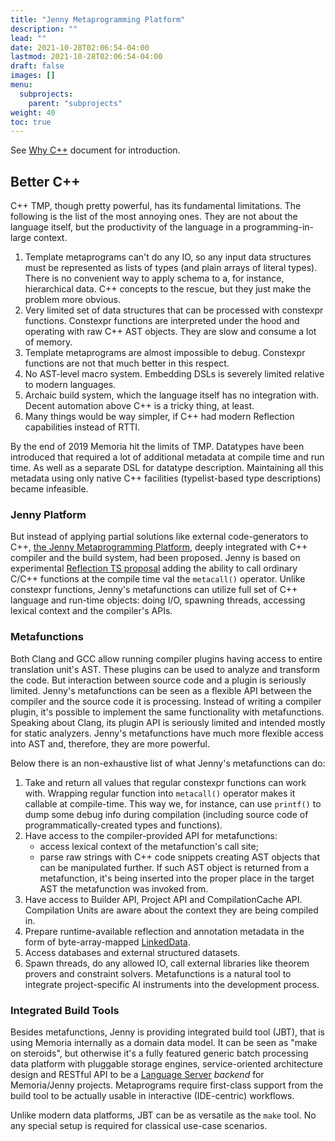 ```yaml
---
title: "Jenny Metaprogramming Platform"
description: ""
lead: ""
date: 2021-10-28T02:06:54-04:00
lastmod: 2021-10-28T02:06:54-04:00
draft: false
images: []
menu: 
  subprojects:
    parent: "subprojects"
weight: 40
toc: true
---
```


See [Why C++](/docs/overview/whyc++) document for introduction.

## Better C++ ##

C++ TMP, though pretty powerful, has its fundamental limitations. The following is the list of the most annoying ones. They are not about the language itself, but the productivity of the language in a programming-in-large context. 

1. Template metaprograms can't do any IO, so any input data structures must be represented as lists of types (and plain arrays of literal types). There is no convenient way to apply schema to a, for instance, hierarchical data. C++ concepts to the rescue, but they just make the problem more obvious. 
1. Very limited set of data structures that can be processed with constexpr functions. Constexpr functions are interpreted under the hood and operating with raw C++ AST objects. They are slow and consume a lot of memory. 
1. Template metaprograms are almost impossible to debug. Constexpr functions are not that much better in this respect. 
1. No AST-level macro system. Embedding DSLs is severely limited relative to modern languages. 
1. Archaic build system, which the language itself has no integration with. Decent automation above C++ is a tricky thing, at least.
1. Many things would be way simpler, if C++ had modern Reflection capabilities instead of RTTI. 

By the end of 2019 Memoria hit the limits of TMP. Datatypes have been introduced that required a lot of additional metadata at compile time and run time. As well as a separate DSL for datatype description. Maintaining all this metadata using only native C++ facilities (typelist-based type descriptions) became infeasible. 

### Jenny Platform

But instead of applying partial solutions like external code-generators to C++, [the Jenny Metaprogramming Platform](https://github.com/victor-smirnov/jenny), deeply integrated with C++ compiler and the build system, had been proposed. Jenny is based on experimental [Reflection TS proposal](http://www.open-std.org/jtc1/sc22/wg21/docs/papers/2019/p1240r1.pdf) adding the ability to call ordinary C/C++ functions at the compile time val the `metacall()` operator. Unlike constexpr functions, Jenny's metafunctions can utilize full set of C++ language and run-time objects: doing I/O, spawning threads, accessing lexical context and the compiler's APIs.

### Metafunctions

Both Clang and GCC allow running compiler plugins having access to entire translation unit's AST. These plugins can be used to analyze and transform the code. But interaction between source code and a plugin is seriously limited. Jenny's metafunctions can be seen as a flexible API between the compiler and the source code it is processing. Instead of writing a compiler plugin, it's possible to implement the same functionality with metafunctions. Speaking about Clang, its plugin API is seriously limited and intended mostly for static analyzers. Jenny's metafunctions have much more flexible access into AST and, therefore, they are more powerful.

Below there is an non-exhaustive list of what Jenny's metafunctions can do:

1. Take and return all values that regular constexpr functions can work with. Wrapping regular function into `metacall()` operator makes it callable at compile-time. This way we, for instance, can use `printf()` to dump some debug info during compilation (including source code of programmatically-created types and functions).
1. Have access to the compiler-provided API for metafunctions:
    * access lexical context of the metafunction's call site;
    * parse raw strings with C++ code snippets creating AST objects that can be manipulated further. If such AST object is returned from a metafunction, it's being inserted into the proper place in the target AST the metafunction was invoked from.
1. Have access to Builder API, Project API and CompilationCache API. Compilation Units are aware about the context they are being compiled in.
1. Prepare runtime-available reflection and annotation metadata in the form of byte-array-mapped [LinkedData](https://bitbucket.org/vsmirnov/memoria/wiki/String%20Data%20Notation).
1. Access databases and external structured datasets. 
1. Spawn threads, do any allowed IO, call external libraries like theorem provers and constraint solvers. Metafunctions is a natural tool to integrate project-specific AI instruments into the development process.

### Integrated Build Tools

Besides metafunctions, Jenny is providing integrated build tool (JBT), that is using Memoria internally as a domain data model. It can be seen as "make on steroids", but otherwise it's a fully featured generic batch processing data platform with pluggable storage engines, service-oriented architecture design and RESTful API to be a [Language Server](https://langserver.org/) *backend* for Memoria/Jenny projects. Metaprograms require first-class support from the build tool to be actually usable in interactive (IDE-centric) workflows.

Unlike modern data platforms, JBT can be as versatile as the `make` tool. No any special setup is required for classical use-case scenarios.
